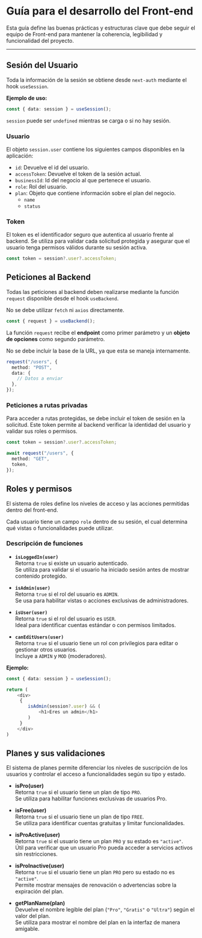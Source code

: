 # Guía para el desarrollo del Front-end

Esta guía define las buenas prácticas y estructuras clave que debe seguir el equipo de Front-end para mantener la coherencia, legibilidad y funcionalidad del proyecto.

---

## Sesión del Usuario

Toda la información de la sesión se obtiene desde `next-auth` mediante el hook `useSession`.

**Ejemplo de uso:**

```ts
const { data: session } = useSession();
```

`session` puede ser `undefined` mientras se carga o si no hay sesión.

### Usuario

El objeto `session.user` contiene los siguientes campos disponibles en la aplicación:

- `id`: Devuelve el id del usuario.
- `accessToken`: Devuelve el token de la sesión actual.
- `businessId`: Id del negocio al que pertenece el usuario.
- `role`: Rol del usuario.
- `plan`: Objeto que contiene información sobre el plan del negocio.
  - `name`
  - `status`

### Token

El token es el identificador seguro que autentica al usuario frente al backend.
Se utiliza para validar cada solicitud protegida y asegurar que el usuario tenga permisos válidos durante su sesión activa.

```ts
const token = session?.user?.accessToken;
```

## Peticiones al Backend

Todas las peticiones al backend deben realizarse mediante la función `request` disponible desde el hook `useBackend`.

No se debe utilizar `fetch` ni `axios` directamente.

```ts
const { request } = useBackend();
```

La función `request` recibe el **endpoint** como primer parámetro y un **objeto de opciones** como segundo parámetro.

No se debe incluir la base de la URL, ya que esta se maneja internamente.

```ts
request("/users", {
  method: "POST",
  data: {
    // Datos a enviar
  },
});
```

### Peticiones a rutas privadas

Para acceder a rutas protegidas, se debe incluir el token de sesión en la solicitud.
Este token permite al backend verificar la identidad del usuario y validar sus roles o permisos.

```ts
const token = session?.user?.accessToken;

await request("/users", {
  method: "GET",
  token,
});
```

## Roles y permisos

El sistema de roles define los niveles de acceso y las acciones permitidas dentro del front-end.

Cada usuario tiene un campo `role` dentro de su sesión, el cual determina qué vistas o funcionalidades puede utilizar.

### Descripción de funciones

- **`isLoggedIn(user)`**  
  Retorna `true` si existe un usuario autenticado.  
  Se utiliza para validar si el usuario ha iniciado sesión antes de mostrar contenido protegido.

- **`isAdmin(user)`**  
  Retorna `true` si el rol del usuario es `ADMIN`.  
  Se usa para habilitar vistas o acciones exclusivas de administradores.

- **`isUser(user)`**  
  Retorna `true` si el rol del usuario es `USER`.  
  Ideal para identificar cuentas estándar o con permisos limitados.

- **`canEditUsers(user)`**  
  Retorna `true` si el usuario tiene un rol con privilegios para editar o gestionar otros usuarios.  
  Incluye a `ADMIN` y `MOD` (moderadores).

**Ejemplo:**

```ts
const { data: session } = useSession();

return (
    <div>
     {
        isAdmin(session?.user) && (
            <h1>Eres un admin</h1>
        )
     }
    </div>
)
```


## Planes y sus validaciones

El sistema de planes permite diferenciar los niveles de suscripción de los usuarios y controlar el acceso a funcionalidades según su tipo y estado.

- **isPro(user)**  
  Retorna `true` si el usuario tiene un plan de tipo `PRO`.  
  Se utiliza para habilitar funciones exclusivas de usuarios Pro.

- **isFree(user)**  
  Retorna `true` si el usuario tiene un plan de tipo `FREE`.  
  Se utiliza para identificar cuentas gratuitas y limitar funcionalidades.

- **isProActive(user)**  
  Retorna `true` si el usuario tiene un plan `PRO` y su estado es `"active"`.  
  Útil para verificar que un usuario Pro pueda acceder a servicios activos sin restricciones.

- **isProInactive(user)**  
  Retorna `true` si el usuario tiene un plan `PRO` pero su estado no es `"active"`.  
  Permite mostrar mensajes de renovación o advertencias sobre la expiración del plan.

- **getPlanName(plan)**  
  Devuelve el nombre legible del plan (`"Pro"`, `"Gratis"` o `"Ultra"`) según el valor del plan.  
  Se utiliza para mostrar el nombre del plan en la interfaz de manera amigable.
